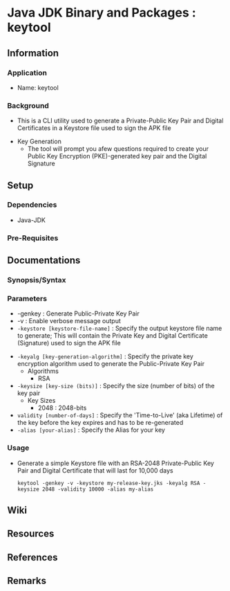 # Java JDK Binary and Packages : keytool

## Information
### Application
+ Name: keytool

### Background
+ This is a CLI utility used to generate a Private-Public Key Pair and Digital Certificates in a Keystore file used to sign the APK file
- Key Generation
    - The tool will prompt you afew questions required to create your Public Key Encryption (PKE)-generated key pair and the Digital Signature

## Setup
### Dependencies
+ Java-JDK

### Pre-Requisites

## Documentations
### Synopsis/Syntax

### Parameters
+ -genkey : Generate Public-Private Key Pair
+ -v : Enable verbose message output
+ `-keystore [keystore-file-name]` : Specify the output keystore file name to generate; This will contain the Private Key and Digital Certificate (Signature) used to sign the APK file
- `-keyalg [key-generation-algorithm]` : Specify the private key encryption algorithm used to generate the Public-Private Key Pair
    - Algorithms
        + RSA
- `-keysize [key-size (bits)]` : Specify the size (number of bits) of the key pair
    - Key Sizes
        + 2048 : 2048-bits
- `validity [number-of-days]` : Specify the 'Time-to-Live' (aka Lifetime) of the key before the key expires and has to be re-generated
- `-alias [your-alias]` : Specify the Alias for your key

### Usage
- Generate a simple Keystore file with an RSA-2048 Private-Public Key Pair and Digital Certificate that will last for 10,000 days
    ```console
    keytool -genkey -v -keystore my-release-key.jks -keyalg RSA -keysize 2048 -validity 10000 -alias my-alias
    ```

## Wiki

## Resources

## References

## Remarks

